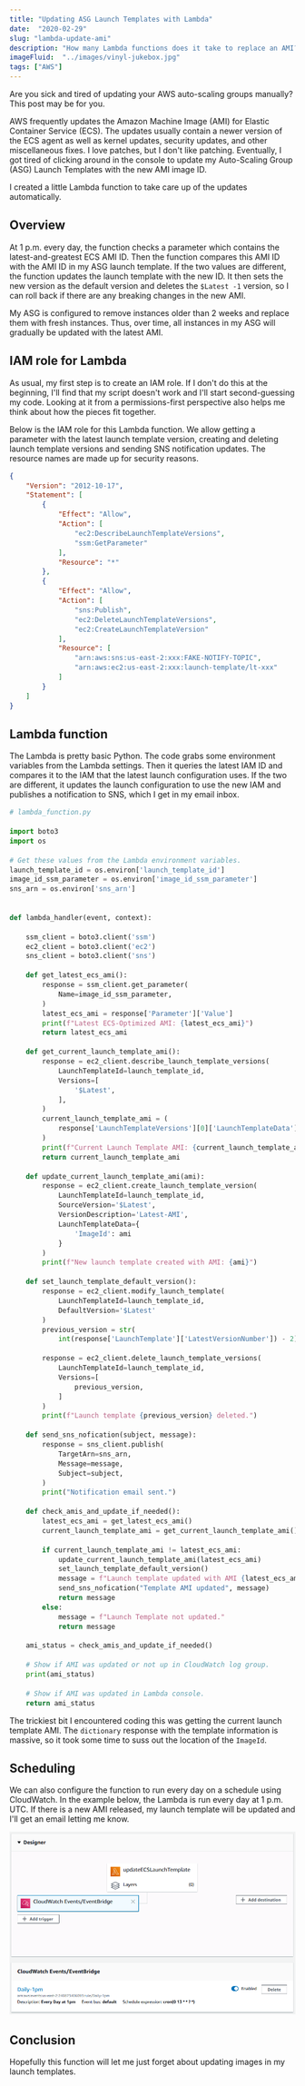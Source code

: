 ```yaml
---
title: "Updating ASG Launch Templates with Lambda"
date:  "2020-02-29"
slug: "lambda-update-ami"
description: "How many Lambda functions does it take to replace an AMI?"
imageFluid:  "../images/vinyl-jukebox.jpg"
tags: ["AWS"]
---
```


Are you sick and tired of updating your AWS auto-scaling groups manually? This post may be for you.

AWS frequently updates the Amazon Machine Image (AMI) for Elastic Container Service (ECS). The updates usually contain a newer version of the ECS agent as well as kernel updates, security updates, and other miscellaneous fixes. I love patches, but I don't like patching. Eventually, I got tired of clicking around in the console to update my Auto-Scaling Group (ASG) Launch Templates with the new AMI image ID.

I created a little Lambda function to take care up of the updates automatically.

## Overview

At 1 p.m. every day, the function checks a parameter which contains the latest-and-greatest ECS AMI ID. Then the function compares this AMI ID with the AMI ID in my ASG launch template. If the two values are different, the function updates the launch template with the new ID. It then sets the new version as the default version and deletes the `$Latest -1` version, so I can roll back if there are any breaking changes in the new AMI.

My ASG is configured to remove instances older than 2 weeks and replace them with fresh instances. Thus, over time, all instances in my ASG will gradually be updated with the latest AMI.

## IAM role for Lambda

As usual, my first step is to create an IAM role. If I don't do this at the beginning, I'll find that my script doesn't work and I'll start second-guessing my code. Looking at it from a permissions-first perspective also helps me think about how the pieces fit together.

Below is the IAM role for this Lambda function. We allow getting a parameter with the latest launch template version, creating and deleting launch template versions and sending SNS notification updates. The resource names are made up for security reasons.

```json
{
    "Version": "2012-10-17",
    "Statement": [
        {
            "Effect": "Allow",
            "Action": [
                "ec2:DescribeLaunchTemplateVersions",
                "ssm:GetParameter"
            ],
            "Resource": "*"
        },
        {
            "Effect": "Allow",
            "Action": [
                "sns:Publish",
                "ec2:DeleteLaunchTemplateVersions",
                "ec2:CreateLaunchTemplateVersion"
            ],
            "Resource": [
                "arn:aws:sns:us-east-2:xxx:FAKE-NOTIFY-TOPIC",
                "arn:aws:ec2:us-east-2:xxx:launch-template/lt-xxx"
            ]
        }
    ]
}
```

## Lambda function

The Lambda is pretty basic Python. The code grabs some environment variables from the Lambda settings. Then it queries the latest IAM ID and compares it to the IAM that the latest launch configuration uses. If the two are different, it updates the launch configuration to use the new IAM and publishes a notification to SNS, which I get in my email inbox.

```python
# lambda_function.py

import boto3
import os

# Get these values from the Lambda environment variables.
launch_template_id = os.environ['launch_template_id']
image_id_ssm_parameter = os.environ['image_id_ssm_parameter']
sns_arn = os.environ['sns_arn']


def lambda_handler(event, context):

    ssm_client = boto3.client('ssm')
    ec2_client = boto3.client('ec2')
    sns_client = boto3.client('sns')

    def get_latest_ecs_ami():
        response = ssm_client.get_parameter(
            Name=image_id_ssm_parameter,
        )
        latest_ecs_ami = response['Parameter']['Value']
        print(f"Latest ECS-Optimized AMI: {latest_ecs_ami}")
        return latest_ecs_ami

    def get_current_launch_template_ami():
        response = ec2_client.describe_launch_template_versions(
            LaunchTemplateId=launch_template_id,
            Versions=[
                '$Latest',
            ],
        )
        current_launch_template_ami = (
            response['LaunchTemplateVersions'][0]['LaunchTemplateData']['ImageId']
        )
        print(f"Current Launch Template AMI: {current_launch_template_ami}")
        return current_launch_template_ami

    def update_current_launch_template_ami(ami):
        response = ec2_client.create_launch_template_version(
            LaunchTemplateId=launch_template_id,
            SourceVersion='$Latest',
            VersionDescription='Latest-AMI',
            LaunchTemplateData={
                'ImageId': ami
            }
        )
        print(f"New launch template created with AMI: {ami}")

    def set_launch_template_default_version():
        response = ec2_client.modify_launch_template(
            LaunchTemplateId=launch_template_id,
            DefaultVersion='$Latest'
        )
        previous_version = str(
            int(response['LaunchTemplate']['LatestVersionNumber']) - 2)

        response = ec2_client.delete_launch_template_versions(
            LaunchTemplateId=launch_template_id,
            Versions=[
                previous_version,
            ]
        )
        print(f"Launch template {previous_version} deleted.")

    def send_sns_nofication(subject, message):
        response = sns_client.publish(
            TargetArn=sns_arn,
            Message=message,
            Subject=subject,
        )
        print("Notification email sent.")

    def check_amis_and_update_if_needed():
        latest_ecs_ami = get_latest_ecs_ami()
        current_launch_template_ami = get_current_launch_template_ami()

        if current_launch_template_ami != latest_ecs_ami:
            update_current_launch_template_ami(latest_ecs_ami)
            set_launch_template_default_version()
            message = f"Launch template updated with AMI {latest_ecs_ami}."
            send_sns_nofication("Template AMI updated", message)
            return message
        else:
            message = f"Launch Template not updated."
            return message

    ami_status = check_amis_and_update_if_needed()

    # Show if AMI was updated or not up in CloudWatch log group.
    print(ami_status)

    # Show if AMI was updated in Lambda console.
    return ami_status

```

The trickiest bit I encountered coding this was getting the current launch template AMI. The `dictionary` response with the template information is massive, so it took some time to suss out the location of the `ImageId`.

## Scheduling

We can also configure the function to run every day on a schedule using CloudWatch. In the example below, the Lambda is run every day at 1 p.m. UTC. If there is a new AMI released, my launch template will be updated and I'll get an email letting me know.

![AWS Lambda template designer](../images/lambda-template-designer.png)

## Conclusion

Hopefully this function will let me just forget about updating images in my launch templates.
